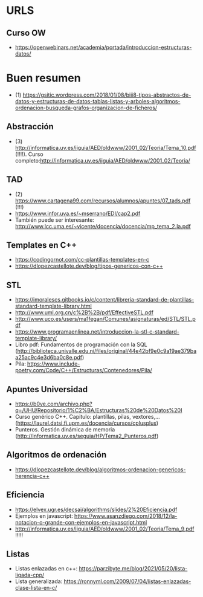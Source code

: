 # URLS

## Curso OW

* https://openwebinars.net/academia/portada/introduccion-estructuras-datos/

# Buen resumen

* (1) https://gsitic.wordpress.com/2018/01/08/biii8-tipos-abstractos-de-datos-y-estructuras-de-datos-tablas-listas-y-arboles-algoritmos-ordenacion-busqueda-grafos-organizacion-de-ficheros/

## Abstracción

* (3) http://informatica.uv.es/iiguia/AED/oldwww/2001_02/Teoria/Tema_10.pdf (!!!!). Curso completo:http://informatica.uv.es/iiguia/AED/oldwww/2001_02/Teoria/

## TAD

* (2) https://www.cartagena99.com/recursos/alumnos/apuntes/07_tads.pdf (!!!)
* https://www.infor.uva.es/~mserrano/EDI/cap2.pdf
* También puede ser interesante: http://www.lcc.uma.es/~vicente/docencia/docencia/mp_tema_2.la.pdf

## Templates en C++

* https://codingornot.com/cc-plantillas-templates-en-c
* https://dlopezcastellote.dev/blog/tipos-genericos-con-c++

## STL

* https://imoralescs.gitbooks.io/c/content/libreria-standard-de-plantillas-standard-template-library.html
* http://www.uml.org.cn/c%2B%2B/pdf/EffectiveSTL.pdf
* http://www.uco.es/users/ma1fegan/Comunes/asignaturas/ed/STL/STL.pdf
* https://www.programaenlinea.net/introduccion-la-stl-c-standard-template-library/	
* Libro pdf: Fundamentos de programación con la SQL (http://biblioteca.univalle.edu.ni/files/original/44e42bf9e0c9a19ae379baa25ac9c4e3d6ba0c8e.pdf)
* Pila: https://www.include-poetry.com/Code/C++/Estructuras/Contenedores/Pila/

## Apuntes Universidad

* https://b0ve.com/archivo.php?q=/UHU/Repositorio/1%C2%BA/Estructuras%20de%20Datos%20I
* Curso genérico C++. Capitulo: plantillas, pilas, vextores,... (https://laurel.datsi.fi.upm.es/docencia/cursos/cplusplus)
* Punteros. Gestión dinámica de memoria (http://informatica.uv.es/seguia/HP/Tema2_Punteros.pdf)

## Algoritmos de ordenación

* https://dlopezcastellote.dev/blog/algoritmos-ordenacion-genericos-herencia-c++

## Eficiencia

* https://elvex.ugr.es/decsai/algorithms/slides/2%20Eficiencia.pdf
* Ejemplos en javascript: https://www.asanzdiego.com/2018/12/la-notacion-o-grande-con-ejemplos-en-javascript.html
* http://informatica.uv.es/iiguia/AED/oldwww/2001_02/Teoria/Tema_9.pdf !!!!!


## Listas

* Listas enlazadas en c++: https://parzibyte.me/blog/2021/05/20/lista-ligada-cpp/
* Lista generalizada: https://ronnyml.com/2009/07/04/listas-enlazadas-clase-lista-en-c/


